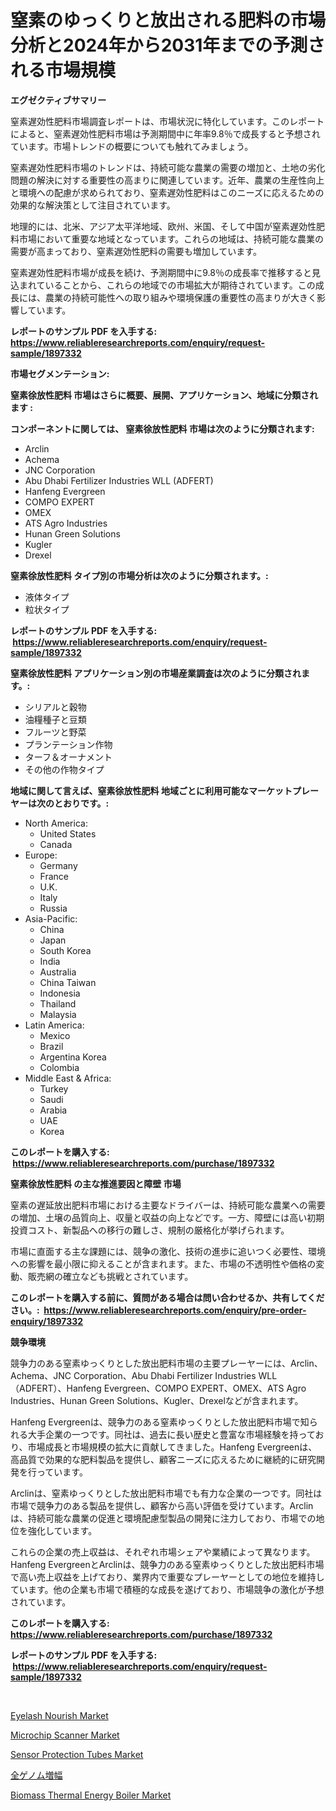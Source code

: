 <p><h1>窒素のゆっくりと放出される肥料の市場分析と2024年から2031年までの予測される市場規模</h1></p><p><strong>エグゼクティブサマリー</strong></p>
<p><p>窒素遅効性肥料市場調査レポートは、市場状況に特化しています。このレポートによると、窒素遅効性肥料市場は予測期間中に年率9.8％で成長すると予想されています。市場トレンドの概要についても触れてみましょう。</p><p>窒素遅効性肥料市場のトレンドは、持続可能な農業の需要の増加と、土地の劣化問題の解決に対する重要性の高まりに関連しています。近年、農業の生産性向上と環境への配慮が求められており、窒素遅効性肥料はこのニーズに応えるための効果的な解決策として注目されています。</p><p>地理的には、北米、アジア太平洋地域、欧州、米国、そして中国が窒素遅効性肥料市場において重要な地域となっています。これらの地域は、持続可能な農業の需要が高まっており、窒素遅効性肥料の需要も増加しています。</p><p>窒素遅効性肥料市場が成長を続け、予測期間中に9.8％の成長率で推移すると見込まれていることから、これらの地域での市場拡大が期待されています。この成長には、農業の持続可能性への取り組みや環境保護の重要性の高まりが大きく影響しています。</p></p>
<p><strong>レポートのサンプル PDF を入手する: <a href="https://www.reliableresearchreports.com/enquiry/request-sample/1897332">https://www.reliableresearchreports.com/enquiry/request-sample/1897332</a></strong></p>
<p><strong>市場セグメンテーション:</strong></p>
<p><strong> 窒素徐放性肥料 市場はさらに概要、展開、アプリケーション、地域に分類されます :</strong></p>
<p><strong>コンポーネントに関しては、 窒素徐放性肥料 市場は次のように分類されます: &nbsp;</strong></p>
<p><ul><li>Arclin</li><li>Achema</li><li>JNC Corporation</li><li>Abu Dhabi Fertilizer Industries WLL (ADFERT)</li><li>Hanfeng Evergreen</li><li>COMPO EXPERT</li><li>OMEX</li><li>ATS Agro Industries</li><li>Hunan Green Solutions</li><li>Kugler</li><li>Drexel</li></ul></p>
<p><strong> 窒素徐放性肥料 タイプ別の市場分析は次のように分類されます。:</strong></p>
<p><ul><li>液体タイプ</li><li>粒状タイプ</li></ul></p>
<p><strong>レポートのサンプル PDF を入手する: &nbsp;<a href="https://www.reliableresearchreports.com/enquiry/request-sample/1897332">https://www.reliableresearchreports.com/enquiry/request-sample/1897332</a></strong></p>
<p><strong> 窒素徐放性肥料 アプリケーション別の市場産業調査は次のように分類されます。:</strong></p>
<p><ul><li>シリアルと穀物</li><li>油糧種子と豆類</li><li>フルーツと野菜</li><li>プランテーション作物</li><li>ターフ＆オーナメント</li><li>その他の作物タイプ</li></ul></p>
<p><strong>地域に関して言えば、窒素徐放性肥料 地域ごとに利用可能なマーケットプレーヤーは次のとおりです。:</strong></p>
<p><ul>
    <li>
        North America:
        <ul>
            <li>United States</li>
            <li>Canada</li>
        </ul>
    </li>
    <li>
        Europe:
        <ul>
            <li>Germany</li>
            <li>France</li>
            <li>U.K.</li>
            <li>Italy</li>
            <li>Russia</li>
        </ul>
    </li>
    <li>
        Asia-Pacific:
        <ul>
            <li>China</li>
            <li>Japan</li>
            <li>South Korea</li>
            <li>India</li>
            <li>Australia</li>
            <li>China Taiwan</li>
            <li>Indonesia</li>
            <li>Thailand</li>
            <li>Malaysia</li>
        </ul>
    </li>
    <li>
        Latin America:
        <ul>
            <li>Mexico</li>
            <li>Brazil</li>
            <li>Argentina Korea</li>
            <li>Colombia</li>
        </ul>
    </li>
    <li>
        Middle East & Africa:
        <ul>
            <li>Turkey</li>
            <li>Saudi</li>
            <li>Arabia</li>
            <li>UAE</li>
            <li>Korea</li>
        </ul>
    </li>
    </ul></p>
<p><strong>このレポートを購入する: &nbsp;<a href="https://www.reliableresearchreports.com/purchase/1897332">https://www.reliableresearchreports.com/purchase/1897332</a></strong></p>
<p><strong>窒素徐放性肥料 の主な推進要因と障壁 市場</strong></p>
<p><p>窒素の遅延放出肥料市場における主要なドライバーは、持続可能な農業への需要の増加、土壌の品質向上、収量と収益の向上などです。一方、障壁には高い初期投資コスト、新製品への移行の難しさ、規制の厳格化が挙げられます。</p><p>市場に直面する主な課題には、競争の激化、技術の進歩に追いつく必要性、環境への影響を最小限に抑えることが含まれます。また、市場の不透明性や価格の変動、販売網の確立なども挑戦とされています。</p></p>
<p><strong>このレポートを購入する前に、質問がある場合は問い合わせるか、共有してください。:&nbsp; <a href="https://www.reliableresearchreports.com/enquiry/pre-order-enquiry/1897332">https://www.reliableresearchreports.com/enquiry/pre-order-enquiry/1897332</a></strong></p>
<p><strong>競争環境</strong></p>
<p><p>競争力のある窒素ゆっくりとした放出肥料市場の主要プレーヤーには、Arclin、Achema、JNC Corporation、Abu Dhabi Fertilizer Industries WLL（ADFERT）、Hanfeng Evergreen、COMPO EXPERT、OMEX、ATS Agro Industries、Hunan Green Solutions、Kugler、Drexelなどが含まれます。</p><p>Hanfeng Evergreenは、競争力のある窒素ゆっくりとした放出肥料市場で知られる大手企業の一つです。同社は、過去に長い歴史と豊富な市場経験を持っており、市場成長と市場規模の拡大に貢献してきました。Hanfeng Evergreenは、高品質で効果的な肥料製品を提供し、顧客ニーズに応えるために継続的に研究開発を行っています。</p><p>Arclinは、窒素ゆっくりとした放出肥料市場でも有力な企業の一つです。同社は市場で競争力のある製品を提供し、顧客から高い評価を受けています。Arclinは、持続可能な農業の促進と環境配慮型製品の開発に注力しており、市場での地位を強化しています。</p><p>これらの企業の売上収益は、それぞれ市場シェアや業績によって異なります。Hanfeng EvergreenとArclinは、競争力のある窒素ゆっくりとした放出肥料市場で高い売上収益を上げており、業界内で重要なプレーヤーとしての地位を維持しています。他の企業も市場で積極的な成長を遂げており、市場競争の激化が予想されています。</p></p>
<p><strong>このレポートを購入する: &nbsp; <a href="https://www.reliableresearchreports.com/purchase/1897332">https://www.reliableresearchreports.com/purchase/1897332</a></strong></p>
<p><strong>レポートのサンプル PDF を入手する: &nbsp;<a href="https://www.reliableresearchreports.com/enquiry/request-sample/1897332">https://www.reliableresearchreports.com/enquiry/request-sample/1897332</a></strong><strong></strong></p>
<p>&nbsp;</p>
<p><p><a href="https://issuu.com/reportprime-2/docs/eyelash-nourish-market-size-2030.pptx">Eyelash Nourish Market</a></p><p><a href="https://view.publitas.com/reportprime-1/microchip-scanner-market-dynamics-2023-2030-also-about-its-market-trends-projections-and-opportunities/">Microchip Scanner Market</a></p><p><a href="https://view.publitas.com/reportprime-1/sensor-protection-tubes-market-research-report-unlocks-analysis-on-the-market-financial-status-market-size-and-market-revenue-upto-2030/">Sensor Protection Tubes Market</a></p><p><a href="https://github.com/zjkmgcs938405/Market-Research-Report-List-1/blob/main/4283954190792.md">全ゲノム増幅</a></p><p><a href="https://issuu.com/reportprime-2/docs/biomass-thermal-energy-boiler-market-size-2030.ppt">Biomass Thermal Energy Boiler Market</a></p></p>